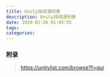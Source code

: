 ```yaml
---
title: Unity3D资源列表
description: Unity3D资源列表
date: 2020-02-26 01:05:55
tags:
categories:
---
```

### 附录
> https://unitylist.com/browse?f=gui
